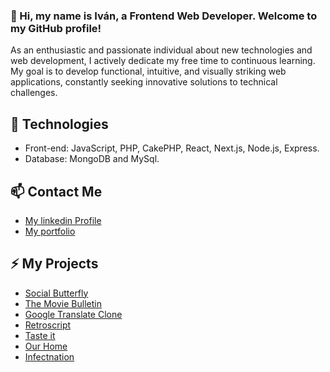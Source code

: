 ### 👋 Hi, my name is Iván, a Frontend Web Developer. Welcome to my GitHub profile!

As an enthusiastic and passionate individual about new technologies and web development, I actively dedicate my free time to continuous learning. My goal is to develop functional, intuitive, and visually striking web applications, constantly seeking innovative solutions to technical challenges.

## 🚀 Technologies 

- Front-end: JavaScript, PHP, CakePHP, React, Next.js, Node.js, Express.
- Database: MongoDB and MySql.

## 📫 Contact Me
- [My linkedin Profile](https://www.linkedin.com/in/ivangarciayebra/)
- [My portfolio](https://yebraidev.vercel.app/)

## ⚡ My Projects
- [Social Butterfly](https://social-app-demo-peach.vercel.app/)
- [The Movie Bulletin](https://the-movie-bulletin.vercel.app/)
- [Google Translate Clone](https://yebrai.github.io/google-translate-chatgpt/)
- [Retroscript](https://yebrai.github.io/retroscript/)
- [Taste it](https://taste-it-app.netlify.app/)
- [Our Home](https://ourhome.cyclic.app/)
- [Infectnation](https://yebrai.github.io/Infectnation/)
  


<!--
Here are some ideas to get you started:

- 🔭 I’m currently working on ...
- 🌱 I’m currently learning ...
- 👯 I’m looking to collaborate on ...
- 🤔 I’m looking for help with ...
- 💬 Ask me about ...
- 📫 How to reach me: ...
- 😄 Pronouns: ...
- ⚡ Fun fact: ...
-->
